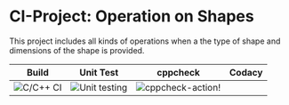 # CI-Project: Operation on Shapes
This project includes all kinds of operations when a the type of shape and dimensions of the shape is provided.



|Build|Unit Test|cppcheck|Codacy|
|:--:|:--:|:--:|:--:|
|![C/C++ CI](https://github.com/99002459/CI-Project/workflows/C/C++%20CI/badge.svg)|![Unit testing](https://github.com/99002459/CI-Project/workflows/Unit%20testing/badge.svg)|![cppcheck-action](https://github.com/99002459/CI-Project/workflows/cppcheck-action/badge.svg)!|
